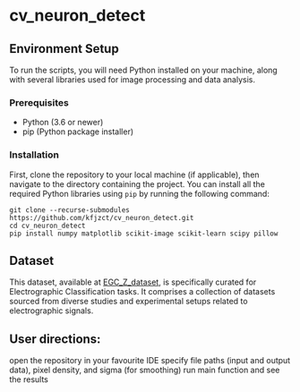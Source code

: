 # cv_neuron_detect

## Environment Setup

To run the scripts, you will need Python installed on your machine, along with several libraries used for image processing and data analysis.

### Prerequisites

- Python (3.6 or newer)
- pip (Python package installer)

### Installation

First, clone the repository to your local machine (if applicable), then navigate to the directory containing the project. You can install all the required Python libraries using `pip` by running the following command:

```
git clone --recurse-submodules https://github.com/kfjzct/cv_neuron_detect.git
cd cv_neuron_detect
pip install numpy matplotlib scikit-image scikit-learn scipy pillow
```
## Dataset 

This dataset, available at [EGC_Z_dataset](https://github.com/gustavozf/EGC_Z_dataset), is specifically curated for Electrographic Classification tasks. It comprises a collection of datasets sourced from diverse studies and experimental setups related to electrographic signals. 

## User directions:

open the repository in your favourite IDE
specify file paths (input and output data), pixel density, and sigma (for smoothing)
run main function and see the results

